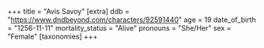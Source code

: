 +++
title = "Avis Savoy"
[extra]
ddb = "https://www.dndbeyond.com/characters/92591440"
age = 19
date_of_birth = "1256-11-11"
mortality_status = "Alive"
pronouns = "She/Her"
sex = "Female"
[taxonomies]
+++

